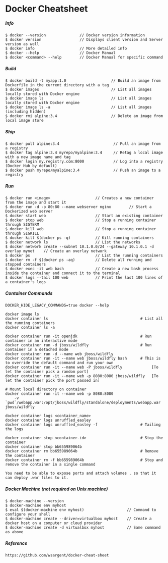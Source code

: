 # Docker Cheatsheet

##### Info

```
$ docker --version               // Docker version information
$ docker version                 // Displays client version and Server version as well
$ docker info                    // More detailed info
$ docker --help                  // Docker Manual
$ docker <command> --help        // Docker Manual for specific command
```

##### Build

```
$ docker build -t myapp:1.0                    // Build an image from Dockerfile in the current directory with a tag
$ docker images                                // List all images locally stored with Docker engine
$ docker image ls                              // List all images locally stored with Docker engine
$ docker image ls -a                           // List all images (including hidden)
$ docker rmi alpine:3.4                        // Delete an image from local image store
```

##### Ship

```
$ docker pull alpine:3.4                        // Pull an image from a registry
$ docker tag alpine:3.4 myrepo/myalpine:3.4     // Retag a local image with a new image name and tag
$ docker login my.registry.com:8000             // Log into a registry (Docker Hub by default)
$ docker push myrepo/myalpine:3.4               // Push an image to a registry
```

##### Run

```
$ docker run <image>                    // Creates a new container from the image and start it
$ docker run -d -p 80:80 --name webserver nginx        // Start a Dockerized web server
$ docker start web                      // Start an existing container
$ docker stop web                       // Stop a running container through SIGTERM
$ docker kill web                       // Stop a running container through SIGKILL
$ docker kill $(docker ps -q)           // Kill running containers
$ docker network ls                     // List the networks
$ docker network create --subnet 10.1.0.0/24 --gateway 10.1.0.1 -d overlay mynet    // Create an overlay network
$ docker ps                             // List the running containers
$ docker rm -f $(docker ps -aq)         // Delete all running and stopped containers
$ docker exec -it web bash              // Create a new bash process inside the container and connect it to the terminal
$ docker logs --tail 100 web            // Print the last 100 lines of a container's logs
```

##### Container Commands

    DOCKER_HIDE_LEGACY_COMMANDS=true docker --help

    docker image ls
    docker container ls                                         # List all the running containers
    docker container ls -a

    docker container run -it openjdk                            # Run container in an interactive mode
    docker container run -d jboss/wildfly                       # Run container in a detached mode
    docker container run -d --name web jboss/wildfly
    docker container run -it --name web jboss/wildfly bash      # This is to override the default command and run your own
    docker container run -it --name web -P jboss/wildfly             [To let the container pick a random port]
    docker container run -it --name web -p 8080:8080 jboss/wildfly   [To let the container pick the port passed in]

    # Mount local directory on container
    docker container run -it --name web -p 8080:8080
        -v `pwd`/webapp.war:/opt/jboss/wildfly/standalone/deployments/webapp.war jboss/wildfly

    docker container logs <container_name>
    docker container logs unruffled_easley
    docker container logs unruffled_easley -f                   # Tailing the logs

    docker container stop <container-id>                        # Stop the container
    docker container stop bb655989064b
    docker container rm bb655989064b                            # Remove the container
    docker container rm -f bb655989064b                         # Stop and remove the container in a single command

    You need to be able to expose ports and attach volumes , so that it can deploy .war files to it.

##### Docker Machine \(not required on Unix machine\)

```
$ docker-machine --version
$ docker-machine env myhost
$ eval $(docker-machine env myhost)                   // Command to configure your shell
$ docker-machine create --driver=virtualbox myhost    // Create a docker host on a computer or cloud provider
$ docker-machine create -d virtualbox myhost          // Same command as above
```

##### Reference

```
https://github.com/wsargent/docker-cheat-sheet
```



